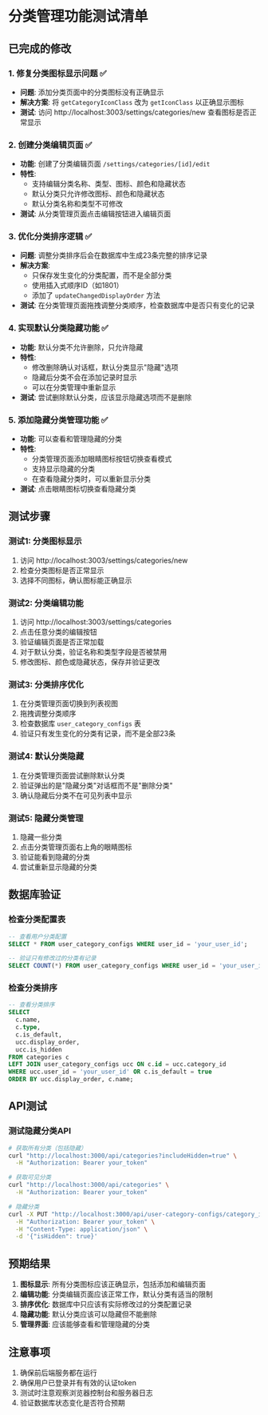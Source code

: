 # 分类管理功能测试清单

## 已完成的修改

### 1. 修复分类图标显示问题 ✅
- **问题**: 添加分类页面中的分类图标没有正确显示
- **解决方案**: 将 `getCategoryIconClass` 改为 `getIconClass` 以正确显示图标
- **测试**: 访问 http://localhost:3003/settings/categories/new 查看图标是否正常显示

### 2. 创建分类编辑页面 ✅
- **功能**: 创建了分类编辑页面 `/settings/categories/[id]/edit`
- **特性**: 
  - 支持编辑分类名称、类型、图标、颜色和隐藏状态
  - 默认分类只允许修改图标、颜色和隐藏状态
  - 默认分类名称和类型不可修改
- **测试**: 从分类管理页面点击编辑按钮进入编辑页面

### 3. 优化分类排序逻辑 ✅
- **问题**: 调整分类排序后会在数据库中生成23条完整的排序记录
- **解决方案**: 
  - 只保存发生变化的分类配置，而不是全部分类
  - 使用插入式顺序ID（如1801）
  - 添加了 `updateChangedDisplayOrder` 方法
- **测试**: 在分类管理页面拖拽调整分类顺序，检查数据库中是否只有变化的记录

### 4. 实现默认分类隐藏功能 ✅
- **功能**: 默认分类不允许删除，只允许隐藏
- **特性**:
  - 修改删除确认对话框，默认分类显示"隐藏"选项
  - 隐藏后分类不会在添加记录时显示
  - 可以在分类管理中重新显示
- **测试**: 尝试删除默认分类，应该显示隐藏选项而不是删除

### 5. 添加隐藏分类管理功能 ✅
- **功能**: 可以查看和管理隐藏的分类
- **特性**:
  - 分类管理页面添加眼睛图标按钮切换查看模式
  - 支持显示隐藏的分类
  - 在查看隐藏分类时，可以重新显示分类
- **测试**: 点击眼睛图标切换查看隐藏分类

## 测试步骤

### 测试1: 分类图标显示
1. 访问 http://localhost:3003/settings/categories/new
2. 检查分类图标是否正常显示
3. 选择不同图标，确认图标能正确显示

### 测试2: 分类编辑功能
1. 访问 http://localhost:3003/settings/categories
2. 点击任意分类的编辑按钮
3. 验证编辑页面是否正常加载
4. 对于默认分类，验证名称和类型字段是否被禁用
5. 修改图标、颜色或隐藏状态，保存并验证更改

### 测试3: 分类排序优化
1. 在分类管理页面切换到列表视图
2. 拖拽调整分类顺序
3. 检查数据库 `user_category_configs` 表
4. 验证只有发生变化的分类有记录，而不是全部23条

### 测试4: 默认分类隐藏
1. 在分类管理页面尝试删除默认分类
2. 验证弹出的是"隐藏分类"对话框而不是"删除分类"
3. 确认隐藏后分类不在可见列表中显示

### 测试5: 隐藏分类管理
1. 隐藏一些分类
2. 点击分类管理页面右上角的眼睛图标
3. 验证能看到隐藏的分类
4. 尝试重新显示隐藏的分类

## 数据库验证

### 检查分类配置表
```sql
-- 查看用户分类配置
SELECT * FROM user_category_configs WHERE user_id = 'your_user_id';

-- 验证只有修改过的分类有记录
SELECT COUNT(*) FROM user_category_configs WHERE user_id = 'your_user_id';
```

### 检查分类排序
```sql
-- 查看分类排序
SELECT 
  c.name,
  c.type,
  c.is_default,
  ucc.display_order,
  ucc.is_hidden
FROM categories c
LEFT JOIN user_category_configs ucc ON c.id = ucc.category_id
WHERE ucc.user_id = 'your_user_id' OR c.is_default = true
ORDER BY ucc.display_order, c.name;
```

## API测试

### 测试隐藏分类API
```bash
# 获取所有分类（包括隐藏）
curl "http://localhost:3000/api/categories?includeHidden=true" \
  -H "Authorization: Bearer your_token"

# 获取可见分类
curl "http://localhost:3000/api/categories" \
  -H "Authorization: Bearer your_token"

# 隐藏分类
curl -X PUT "http://localhost:3000/api/user-category-configs/category_id" \
  -H "Authorization: Bearer your_token" \
  -H "Content-Type: application/json" \
  -d '{"isHidden": true}'
```

## 预期结果

1. **图标显示**: 所有分类图标应该正确显示，包括添加和编辑页面
2. **编辑功能**: 分类编辑页面应该正常工作，默认分类有适当的限制
3. **排序优化**: 数据库中只应该有实际修改过的分类配置记录
4. **隐藏功能**: 默认分类应该可以隐藏但不能删除
5. **管理界面**: 应该能够查看和管理隐藏的分类

## 注意事项

1. 确保前后端服务都在运行
2. 确保用户已登录并有有效的认证token
3. 测试时注意观察浏览器控制台和服务器日志
4. 验证数据库状态变化是否符合预期
